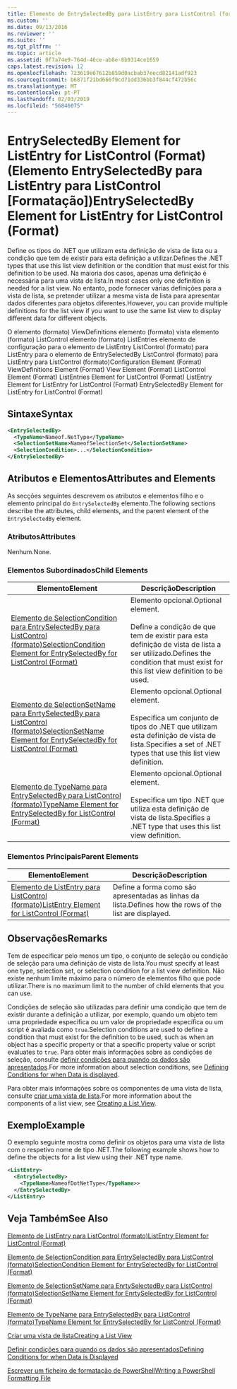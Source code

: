 ```yaml
---
title: Elemento de EntrySelectedBy para ListEntry para ListControl (formato) | Documentos da Microsoft
ms.custom: ''
ms.date: 09/13/2016
ms.reviewer: ''
ms.suite: ''
ms.tgt_pltfrm: ''
ms.topic: article
ms.assetid: 0f7a74e9-764d-46ce-ab8e-8b9314ce1659
caps.latest.revision: 12
ms.openlocfilehash: 723619e67612b859d0acbab37eecd82141adf923
ms.sourcegitcommit: b6871f21bd666f9cd71dd336bb3f844cf472b56c
ms.translationtype: MT
ms.contentlocale: pt-PT
ms.lasthandoff: 02/03/2019
ms.locfileid: "56846075"
---
```

# <a name="entryselectedby-element-for-listentry-for-listcontrol-format"></a><span data-ttu-id="fa94f-102">EntrySelectedBy Element for ListEntry for ListControl (Format) (Elemento EntrySelectedBy para ListEntry para ListControl [Formatação])</span><span class="sxs-lookup"><span data-stu-id="fa94f-102">EntrySelectedBy Element for ListEntry for ListControl (Format)</span></span>

<span data-ttu-id="fa94f-103">Define os tipos do .NET que utilizam esta definição de vista de lista ou a condição que tem de existir para esta definição a utilizar.</span><span class="sxs-lookup"><span data-stu-id="fa94f-103">Defines the .NET types that use this list view definition or the condition that must exist for this definition to be used.</span></span> <span data-ttu-id="fa94f-104">Na maioria dos casos, apenas uma definição é necessária para uma vista de lista.</span><span class="sxs-lookup"><span data-stu-id="fa94f-104">In most cases only one definition is needed for a list view.</span></span> <span data-ttu-id="fa94f-105">No entanto, pode fornecer várias definições para a vista de lista, se pretender utilizar a mesma vista de lista para apresentar dados diferentes para objetos diferentes.</span><span class="sxs-lookup"><span data-stu-id="fa94f-105">However, you can provide multiple definitions for the list view if you want to use the same list view to display different data for different objects.</span></span>

<span data-ttu-id="fa94f-106">O elemento (formato) ViewDefinitions elemento (formato) vista elemento (formato) ListControl elemento (formato) ListEntries elemento de configuração para o elemento de ListEntry ListControl (formato) para ListEntry para o elemento de EntrySelectedBy ListControl (formato) para ListEntry para ListControl (formato)</span><span class="sxs-lookup"><span data-stu-id="fa94f-106">Configuration Element (Format) ViewDefinitions Element (Format) View Element (Format) ListControl Element (Format) ListEntries Element for ListControl (Format) ListEntry Element for ListEntry for ListControl (Format) EntrySelectedBy Element for ListEntry for ListControl (Format)</span></span>

## <a name="syntax"></a><span data-ttu-id="fa94f-107">Sintaxe</span><span class="sxs-lookup"><span data-stu-id="fa94f-107">Syntax</span></span>

```xml
<EntrySelectedBy>
  <TypeName>Nameof.NetType</TypeName>
  <SelectionSetName>NameofSelectionSet</SelectionSetName>
  <SelectionCondition>...</SelectionCondition>
</EntrySelectedBy>
```

## <a name="attributes-and-elements"></a><span data-ttu-id="fa94f-108">Atributos e Elementos</span><span class="sxs-lookup"><span data-stu-id="fa94f-108">Attributes and Elements</span></span>

<span data-ttu-id="fa94f-109">As secções seguintes descrevem os atributos e elementos filho e o elemento principal do `EntrySelectedBy` elemento.</span><span class="sxs-lookup"><span data-stu-id="fa94f-109">The following sections describe the attributes, child elements, and the parent element of the `EntrySelectedBy` element.</span></span>

### <a name="attributes"></a><span data-ttu-id="fa94f-110">Atributos</span><span class="sxs-lookup"><span data-stu-id="fa94f-110">Attributes</span></span>

<span data-ttu-id="fa94f-111">Nenhum.</span><span class="sxs-lookup"><span data-stu-id="fa94f-111">None.</span></span>

### <a name="child-elements"></a><span data-ttu-id="fa94f-112">Elementos Subordinados</span><span class="sxs-lookup"><span data-stu-id="fa94f-112">Child Elements</span></span>

|<span data-ttu-id="fa94f-113">Elemento</span><span class="sxs-lookup"><span data-stu-id="fa94f-113">Element</span></span>|<span data-ttu-id="fa94f-114">Descrição</span><span class="sxs-lookup"><span data-stu-id="fa94f-114">Description</span></span>|
|-------------|-----------------|
|[<span data-ttu-id="fa94f-115">Elemento de SelectionCondition para EntrySelectedBy para ListControl (formato)</span><span class="sxs-lookup"><span data-stu-id="fa94f-115">SelectionCondition Element for EntrySelectedBy for ListControl  (Format)</span></span>](./selectioncondition-element-for-entryselectedby-for-listcontrol-format.md)|<span data-ttu-id="fa94f-116">Elemento opcional.</span><span class="sxs-lookup"><span data-stu-id="fa94f-116">Optional element.</span></span><br /><br /> <span data-ttu-id="fa94f-117">Define a condição de que tem de existir para esta definição de vista de lista a ser utilizado.</span><span class="sxs-lookup"><span data-stu-id="fa94f-117">Defines the condition that must exist for this list view definition to be used.</span></span>|
|[<span data-ttu-id="fa94f-118">Elemento de SelectionSetName para EnrtySelectedBy para ListControl (formato)</span><span class="sxs-lookup"><span data-stu-id="fa94f-118">SelectionSetName Element for EnrtySelectedBy for ListControl (Format)</span></span>](./selectionsetname-element-for-entryselectedby-for-listcontrol-format.md)|<span data-ttu-id="fa94f-119">Elemento opcional.</span><span class="sxs-lookup"><span data-stu-id="fa94f-119">Optional element.</span></span><br /><br /> <span data-ttu-id="fa94f-120">Especifica um conjunto de tipos do .NET que utilizam esta definição de vista de lista.</span><span class="sxs-lookup"><span data-stu-id="fa94f-120">Specifies a set of .NET types that use this list view definition.</span></span>|
|[<span data-ttu-id="fa94f-121">Elemento de TypeName para EntrySelectedBy para ListControl (formato)</span><span class="sxs-lookup"><span data-stu-id="fa94f-121">TypeName Element for EntrySelectedBy for ListControl (Format)</span></span>](./typename-element-for-entryselectedby-for-listcontrol-format.md)|<span data-ttu-id="fa94f-122">Elemento opcional.</span><span class="sxs-lookup"><span data-stu-id="fa94f-122">Optional element.</span></span><br /><br /> <span data-ttu-id="fa94f-123">Especifica um tipo .NET que utiliza esta definição de vista de lista.</span><span class="sxs-lookup"><span data-stu-id="fa94f-123">Specifies a .NET type that uses this list view definition.</span></span>|

### <a name="parent-elements"></a><span data-ttu-id="fa94f-124">Elementos Principais</span><span class="sxs-lookup"><span data-stu-id="fa94f-124">Parent Elements</span></span>

|<span data-ttu-id="fa94f-125">Elemento</span><span class="sxs-lookup"><span data-stu-id="fa94f-125">Element</span></span>|<span data-ttu-id="fa94f-126">Descrição</span><span class="sxs-lookup"><span data-stu-id="fa94f-126">Description</span></span>|
|-------------|-----------------|
|[<span data-ttu-id="fa94f-127">Elemento de ListEntry para ListControl (formato)</span><span class="sxs-lookup"><span data-stu-id="fa94f-127">ListEntry Element for ListControl (Format)</span></span>](./listentry-element-for-listcontrol-format.md)|<span data-ttu-id="fa94f-128">Define a forma como são apresentadas as linhas da lista.</span><span class="sxs-lookup"><span data-stu-id="fa94f-128">Defines how the rows of the list are displayed.</span></span>|

## <a name="remarks"></a><span data-ttu-id="fa94f-129">Observações</span><span class="sxs-lookup"><span data-stu-id="fa94f-129">Remarks</span></span>

<span data-ttu-id="fa94f-130">Tem de especificar pelo menos um tipo, o conjunto de seleção ou condição de seleção para uma definição de vista de lista.</span><span class="sxs-lookup"><span data-stu-id="fa94f-130">You must specify at least one type, selection set, or selection condition for a list view definition.</span></span> <span data-ttu-id="fa94f-131">Não existe nenhum limite máximo para o número de elementos filho que pode utilizar.</span><span class="sxs-lookup"><span data-stu-id="fa94f-131">There is no maximum limit to the number of child elements that you can use.</span></span>

<span data-ttu-id="fa94f-132">Condições de seleção são utilizadas para definir uma condição que tem de existir durante a definição a utilizar, por exemplo, quando um objeto tem uma propriedade específica ou um valor de propriedade específica ou um script é avaliada como `true`.</span><span class="sxs-lookup"><span data-stu-id="fa94f-132">Selection conditions are used to define a condition that must exist for the definition to be used, such as when an object has a specific property or that a specific property value or script evaluates to `true`.</span></span> <span data-ttu-id="fa94f-133">Para obter mais informações sobre as condições de seleção, consulte [definir condições para quando os dados são apresentados](./defining-conditions-for-displaying-data.md).</span><span class="sxs-lookup"><span data-stu-id="fa94f-133">For more information about selection conditions, see [Defining Conditions for when Data is displayed](./defining-conditions-for-displaying-data.md).</span></span>

<span data-ttu-id="fa94f-134">Para obter mais informações sobre os componentes de uma vista de lista, consulte [criar uma vista de lista](./creating-a-list-view.md).</span><span class="sxs-lookup"><span data-stu-id="fa94f-134">For more information about the components of a list view, see [Creating a List View](./creating-a-list-view.md).</span></span>

## <a name="example"></a><span data-ttu-id="fa94f-135">Exemplo</span><span class="sxs-lookup"><span data-stu-id="fa94f-135">Example</span></span>

<span data-ttu-id="fa94f-136">O exemplo seguinte mostra como definir os objetos para uma vista de lista com o respetivo nome de tipo .NET.</span><span class="sxs-lookup"><span data-stu-id="fa94f-136">The following example shows how to define the objects for a list view using their .NET type name.</span></span>

```xml
<ListEntry>
  <EntrySelectedBy>
    <TypeName>NameofDotNetType</TypeName>>
  </EntrySelectedBy>
</ListEntry>
```

## <a name="see-also"></a><span data-ttu-id="fa94f-137">Veja Também</span><span class="sxs-lookup"><span data-stu-id="fa94f-137">See Also</span></span>

[<span data-ttu-id="fa94f-138">Elemento de ListEntry para ListControl (formato)</span><span class="sxs-lookup"><span data-stu-id="fa94f-138">ListEntry Element for ListControl (Format)</span></span>](./listentry-element-for-listcontrol-format.md)

[<span data-ttu-id="fa94f-139">Elemento de SelectionCondition para EntrySelectedBy para ListControl (formato)</span><span class="sxs-lookup"><span data-stu-id="fa94f-139">SelectionCondition Element for EntrySelectedBy for ListControl (Format)</span></span>](./selectioncondition-element-for-entryselectedby-for-listcontrol-format.md)

[<span data-ttu-id="fa94f-140">Elemento de SelectionSetName para EnrtySelectedBy para ListControl (formato)</span><span class="sxs-lookup"><span data-stu-id="fa94f-140">SelectionSetName Element for EnrtySelectedBy for ListControl (Format)</span></span>](./selectionsetname-element-for-entryselectedby-for-listcontrol-format.md)

[<span data-ttu-id="fa94f-141">Elemento de TypeName para EntrySelectedBy para ListControl (formato)</span><span class="sxs-lookup"><span data-stu-id="fa94f-141">TypeName Element for EntrySelectedBy for ListControl (Format)</span></span>](./typename-element-for-entryselectedby-for-listcontrol-format.md)

[<span data-ttu-id="fa94f-142">Criar uma vista de lista</span><span class="sxs-lookup"><span data-stu-id="fa94f-142">Creating a List View</span></span>](./creating-a-list-view.md)

[<span data-ttu-id="fa94f-143">Definir condições para quando os dados são apresentados</span><span class="sxs-lookup"><span data-stu-id="fa94f-143">Defining Conditions for when Data is Displayed</span></span>](./defining-conditions-for-displaying-data.md)

[<span data-ttu-id="fa94f-144">Escrever um ficheiro de formatação de PowerShell</span><span class="sxs-lookup"><span data-stu-id="fa94f-144">Writing a PowerShell Formatting File</span></span>](./writing-a-powershell-formatting-file.md)
